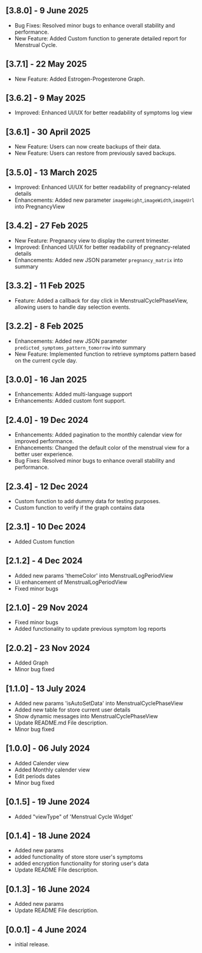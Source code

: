 ## [3.8.0] - 9 June 2025

* Bug Fixes: Resolved minor bugs to enhance overall stability and performance.
* New Feature: Added Custom function to generate detailed report for Menstrual Cycle.


## [3.7.1] - 22 May 2025

* New Feature: Added Estrogen-Progesterone Graph.


## [3.6.2] - 9 May 2025

* Improved: Enhanced UI/UX for better readability of symptoms log view


## [3.6.1] - 30 April 2025

* New Feature: Users can now create backups of their data.
* New Feature: Users can restore from previously saved backups.

## [3.5.0] - 13 March 2025

* Improved: Enhanced UI/UX for better readability of pregnancy-related details
* Enhancements: Added new parameter `imageHeight`,`imageWidth`,`imageUrl` into PregnancyView

## [3.4.2] - 27 Feb 2025

* New Feature: Pregnancy view to display the current trimester.
* Improved: Enhanced UI/UX for better readability of pregnancy-related details
* Enhancements: Added new JSON parameter `pregnancy_matrix` into summary

## [3.3.2] - 11 Feb 2025

* Feature: Added a callback for day click in MenstrualCyclePhaseView, allowing users to handle day
  selection events.

## [3.2.2] - 8 Feb 2025

* Enhancements: Added new JSON parameter `predicted_symptoms_pattern_tomorrow` into summary
* New Feature: Implemented function to retrieve symptoms pattern based on the current cycle day.

## [3.0.0] - 16 Jan 2025

* Enhancements: Added multi-language support
* Enhancements: Added custom font support.

## [2.4.0] - 19 Dec 2024

* Enhancements: Added pagination to the monthly calendar view for improved performance.
* Enhancements: Changed the default color of the menstrual view for a better user experience.
* Bug Fixes: Resolved minor bugs to enhance overall stability and performance.

## [2.3.4] - 12 Dec 2024

* Custom function to add dummy data for testing purposes.
* Custom function to verify if the graph contains data

## [2.3.1] - 10 Dec 2024

* Added Custom function

## [2.1.2] - 4 Dec 2024

* Added new params 'themeColor' into MenstrualLogPeriodView
* Ui enhancement of MenstrualLogPeriodView
* Fixed minor bugs

## [2.1.0] - 29 Nov 2024

* Fixed minor bugs
* Added functionality to update previous symptom log reports

## [2.0.2] - 23 Nov 2024

* Added Graph
* Minor bug fixed

## [1.1.0] - 13 July 2024

* Added new params 'isAutoSetData' into MenstrualCyclePhaseView
* Added new table for store current user details
* Show dynamic messages into MenstrualCyclePhaseView
* Update README.md File description.
* Minor bug fixed

## [1.0.0] - 06 July 2024

* Added Calender view
* Added Monthly calender view
* Edit periods dates
* Minor bug fixed

## [0.1.5] - 19 June 2024

* Added "viewType" of 'Menstrual Cycle Widget'

## [0.1.4] - 18 June 2024

* Added new params
* added functionality of store store user's symptoms
* added encryption functionality for storing user's data
* Update README File description.

## [0.1.3] - 16 June 2024

* Added new params
* Update README File description.

## [0.0.1] - 4 June 2024

* initial release.